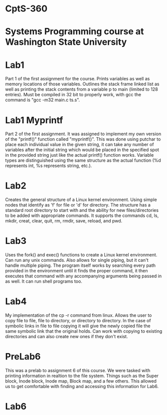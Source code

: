# CptS-360
# Systems Programming course at Washington State University

# Lab1
Part 1 of the first assignment for the course. Prints variables as well as memory locations of those variables. Outlines the stack frame linked list as well as printing the stack contents from a variable p to main (limited to 128 entries). Must be compiled in 32 bit to properly work, with gcc the command is "gcc -m32 main.c ts.s".

# Lab1 Myprintf
Part 2 of the first assignment. It was assigned to implement my own version of the "printf()" function called "myprintf()". This was done using putchar to place each individual value in the given string, it can take any number of variables after the initial string which would be placed in the specified spot in the provided string just like the actual printf() function works. Variable types are distinguished using the same structure as the actual function (%d represents int, %s represents string, etc.).

# Lab2
Creates the general structure of a Linux kernel environment. Using simple nodes that identify as 'f' for file or 'd' for directory. The structure has a standard root directory to start with and the ability for new files/directories to be added with appropriate commands. It supports the commands cd, ls, mkdir, creat, clear, quit, rm, rmdir, save, reload, and pwd.

# Lab3
Uses the fork() and exec() functions to create a Linux kernel environment. Can run any unix commands. Also allows for single piping, but it can't handle multiple piping. The program itself works by searching every path provided in the environment until it finds the proper command, it then executes that command with any accompanying arguments being passed in as well. It can run shell programs too. 

# Lab4
My implementation of the cp -r command from linux. Allows the user to copy file to file, file to directory, or directory to directory. In the case of symbolic links in file to file copying it will give the newly copied file the same symbolic link that the original holds. Can work with copying to existing directories and can also create new ones if they don't exist.

# PreLab6
This was a prelab to assignment 6 of this course. We were tasked with printing information in realtion to the file system. Things such as the Super block, Inode block, Inode map, Block map, and a few others. This allowed us to get comfortable with finding and accessing this information for Lab6.

# Lab6
